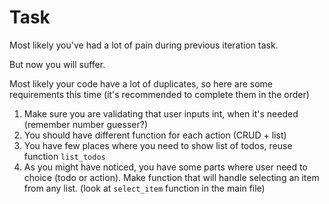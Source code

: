 # Task

Most likely you've had a lot of pain during previous iteration task.

But now you will suffer.

Most likely your code have a lot of duplicates,
so here are some requirements this time (it's recommended to complete them in the order)

1. Make sure you are validating that user inputs int, when it's needed (remember number guesser?)
2. You should have different function for each action (CRUD + list)
3. You have few places where you need to show list of todos, reuse function `list_todos`
4. As you might have noticed, you have some parts where user need to choice (todo or action). Make function that will handle selecting an item from any list. (look at `select_item` function in the main file)
